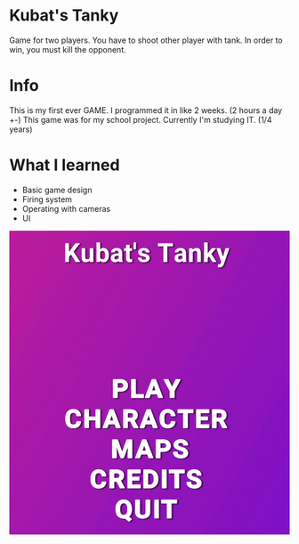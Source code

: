 # Kubat's Tanky
Game for two players. You have to shoot other player with tank. In order to win, you must kill the opponent.

# Info
This is my first ever GAME. I programmed it in like 2 weeks. (2 hours a day +-)
This game was for my school project. Currently I'm studying IT. (1/4 years)

# What I learned
- Basic game design
- Firing system
- Operating with cameras
- UI

![MainMenu](/images/tank1.png)
